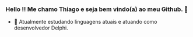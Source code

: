 ### Hello !! Me chamo Thiago e seja bem vindo(a) ao meu Github. 👋
 - 🔭 Atualmente estudando linguagens atuais e atuando como desenvolvedor Delphi.
<!--
**THIAGO-A-SIMOES/THIAGO-A-SIMOES** is a ✨ _special_ ✨ repository because its `README.md` (this file) appears on your GitHub profile.

Here are some ideas to get you started:

- 🔭 I’m currently working on ...
- 🌱 I’m currently learning ...
- 👯 I’m looking to collaborate on ...
- 🤔 I’m looking for help with ...
- 💬 Ask me about ...
- 📫 How to reach me: ...
- 😄 Pronouns: ...
- ⚡ Fun fact: ...
-->
